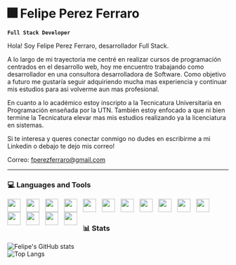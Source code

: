 # :fireworks: Felipe Perez Ferraro

**`Full Stack Developer`**

Hola! Soy Felipe Perez Ferraro, desarrollador Full Stack.

A lo largo de mi trayectoria me centré en realizar cursos de programación centrados en el desarrollo web, hoy me encuentro trabajando como desarrollador en una consultora desarrolladora de Software. Como objetivo a futuro me gustaría seguir adquiriendo mucha mas experiencia y continuar mis estudios para asi volverme aun mas profesional.

En cuanto a lo académico estoy inscripto a la Tecnicatura Universitaria en Programación enseñada por la UTN. También estoy enfocado a que ni bien termine la Tecnicatura elevar mas mis estudios realizando ya la licenciatura en sistemas.

Si te interesa y queres conectar conmigo no dudes en escribirme a mi Linkedin o debajo te dejo mis correo!

Correo: fperezferraro@gmail.com

---
### :computer: Languages and Tools
<!-- Front -->
<img align="left" width="30px" style="padding-right:10px" src="https://cdn.jsdelivr.net/gh/devicons/devicon/icons/html5/html5-original.svg" />
<img align="left" width="30px" style="padding-right:10px" src="https://cdn.jsdelivr.net/gh/devicons/devicon/icons/css3/css3-original.svg" />
<img align="left" width="30px" style="padding-right:10px" src="https://cdn.jsdelivr.net/gh/devicons/devicon/icons/javascript/javascript-original.svg" />
<img align="left" width="30px" style="padding-right:10px" src="https://cdn.jsdelivr.net/gh/devicons/devicon@latest/icons/typescript/typescript-original.svg" />
<img align="left" width="30px" style="padding-right:10px" src="https://cdn.jsdelivr.net/gh/devicons/devicon/icons/react/react-original.svg" />
<img align="left" width="30px" style="padding-right:10px" src="https://cdn.jsdelivr.net/gh/devicons/devicon@latest/icons/angularjs/angularjs-original.svg" />
<img align="left" width="30px" style="padding-right:10px" src="https://cdn.jsdelivr.net/gh/devicons/devicon@latest/icons/ionic/ionic-original.svg" />
<img align="left" width="30px" style="padding-right:10px" src="https://cdn.jsdelivr.net/gh/devicons/devicon@latest/icons/capacitor/capacitor-original.svg" />
<img align="left" width="30px" style="padding-right:10px" src="https://cdn.jsdelivr.net/gh/devicons/devicon@latest/icons/tailwindcss/tailwindcss-original.svg" />

<!-- Back -->
<img align="left" width="30px" style="padding-right:10px" src="https://cdn.jsdelivr.net/gh/devicons/devicon@latest/icons/java/java-original.svg" />
<img align="left" width="30px" style="padding-right:10px" src="https://cdn.jsdelivr.net/gh/devicons/devicon@latest/icons/spring/spring-original.svg" />
<img align="left" width="30px" style="padding-right:10px" src="https://cdn.jsdelivr.net/gh/devicons/devicon@latest/icons/azuresqldatabase/azuresqldatabase-original.svg" />
<img align="left" width="30px" style="padding-right:10px" src="https://cdn.jsdelivr.net/gh/devicons/devicon@latest/icons/mysql/mysql-original-wordmark.svg" />

<!-- Tools -->
<img align="left" width="30px" style="padding-right:10px" src="https://cdn.jsdelivr.net/gh/devicons/devicon/icons/git/git-original.svg" />
<img align="left" width="30px" style="padding-right:10px" src="https://cdn.jsdelivr.net/gh/devicons/devicon/icons/vscode/vscode-original.svg" />
<br>

#
### :bar_chart: Stats


![Felipe's GitHub stats](https://github-readme-stats.vercel.app/api?username=felipe-perez-ferraro&show_icons=true&theme=radical)
<br>
![Top Langs](https://github-readme-stats.vercel.app/api/top-langs/?username=felipe-perez-ferraro&layout=compact)
<br>
#
